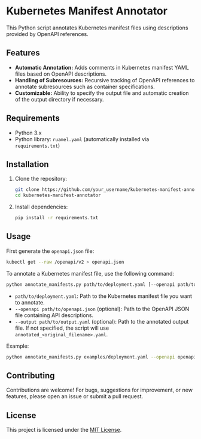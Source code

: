 # Kubernetes Manifest Annotator

This Python script annotates Kubernetes manifest files using descriptions provided by OpenAPI references.

## Features

- **Automatic Annotation:** Adds comments in Kubernetes manifest YAML files based on OpenAPI descriptions.
- **Handling of Subresources:** Recursive tracking of OpenAPI references to annotate subresources such as container specifications.
- **Customizable:** Ability to specify the output file and automatic creation of the output directory if necessary.

## Requirements

- Python 3.x
- Python library: `ruamel.yaml` (automatically installed via `requirements.txt`)

## Installation

1. Clone the repository:

   ```bash
   git clone https://github.com/your_username/kubernetes-manifest-annotator.git
   cd kubernetes-manifest-annotator
   ```

2. Install dependencies:

   ```bash
   pip install -r requirements.txt
   ```

## Usage

First generate the `openapi.json` file:
```bash
kubectl get --raw /openapi/v2 > openapi.json
```

To annotate a Kubernetes manifest file, use the following command:

```bash
python annotate_manifests.py path/to/deployment.yaml [--openapi path/to/openapi.json] [--output path/to/output.yaml]
```

- `path/to/deployment.yaml`: Path to the Kubernetes manifest file you want to annotate.
- `--openapi path/to/openapi.json` (optional): Path to the OpenAPI JSON file containing API descriptions.
- `--output path/to/output.yaml` (optional): Path to the annotated output file. If not specified, the script will use `annotated_<original_filename>.yaml`.

Example:

```bash
python annotate_manifests.py examples/deployment.yaml --openapi openapi_definitions/kubernetes.json --output examples/output/deployment_annotated.yaml
```

## Contributing

Contributions are welcome! For bugs, suggestions for improvement, or new features, please open an issue or submit a pull request.

## License

This project is licensed under the [MIT License](https://opensource.org/licenses/MIT).
